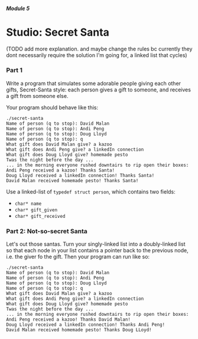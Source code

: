 ##### Module 5

# Studio: Secret Santa

(TODO add more explanation. and maybe change the rules bc currently they dont necessarily require the solution
I'm going for, a linked list that cycles)

### Part 1

Write a program that simulates some adorable people giving each other gifts, Secret-Santa style: each person gives a 
gift to someone, and receives a gift from someone else. 

Your program should behave like this:

```
./secret-santa
Name of person (q to stop): David Malan
Name of person (q to stop): Andi Peng
Name of person (q to stop): Doug Lloyd
Name of person (q to stop): q
What gift does David Malan give? a kazoo
What gift does Andi Peng give? a linkedIn connection
What gift does Doug Lloyd give? homemade pesto
Twas the night before the day ...
... in the morning everyone rushed downtairs to rip open their boxes:
Andi Peng received a kazoo! Thanks Santa!
Doug Lloyd received a linkedIn connection! Thanks Santa!
David Malan received homemade pesto! Thanks Santa!
```

Use a linked-list of `typedef struct person`, which contains two fields:
* `char* name`
* `char* gift_given`
* `char* gift_received`

### Part 2: Not-so-secret Santa

Let's out those santas. Turn your singly-linked list into a doubly-linked list so that each node in your list
contains a pointer back to the previous node, i.e. the giver fo the gift. Then your program can run like so:

```
./secret-santa
Name of person (q to stop): David Malan
Name of person (q to stop): Andi Peng
Name of person (q to stop): Doug Lloyd
Name of person (q to stop): q
What gift does David Malan give? a kazoo
What gift does Andi Peng give? a linkedIn connection
What gift does Doug Lloyd give? homemade pesto
Twas the night before the day ...
... in the morning everyone rushed downtairs to rip open their boxes:
Andi Peng received a kazoo! Thanks David Malan!
Doug Lloyd received a linkedIn connection! Thanks Andi Peng!
David Malan received homemade pesto! Thanks Doug LLoyd!
```

